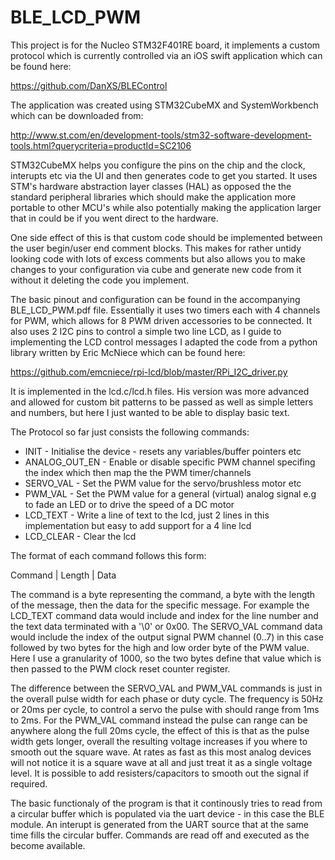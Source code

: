 # BLE_LCD_PWM

This project is for the Nucleo STM32F401RE board, it implements a custom protocol which is currently controlled via an iOS swift application which can be found here:

https://github.com/DanXS/BLEControl

The application was created using STM32CubeMX and SystemWorkbench which can be downloaded from:

http://www.st.com/en/development-tools/stm32-software-development-tools.html?querycriteria=productId=SC2106

STM32CubeMX helps you configure the pins on the chip and the clock, interupts etc via the UI and then generates code to get you started.  It uses STM's hardware abstraction layer classes (HAL) as opposed the the standard peripheral libraries which should make the application more portable to other MCU's while also potentially making the application larger that in could be if you went direct to the hardware.

One side effect of this is that custom code should be implemented between the user begin/user end comment blocks.  This makes for rather untidy looking code with lots of excess comments but also allows you to make changes to your configuration via cube and generate new code from it without it deleting the code you implement.

The basic pinout and configuration can be found in the accompanying BLE_LCD_PWM.pdf file.  Essentially it uses two timers each with 4 channels for PWM, which allows for 8 PWM driven accessories to be connected.  It also uses 2 I2C pins to control a simple two line LCD, as I guide to implementing the LCD control messages I adapted the code from a python library written by Eric McNiece which can be found here:

https://github.com/emcniece/rpi-lcd/blob/master/RPi_I2C_driver.py

It is implemented in the lcd.c/lcd.h files.  His version was more advanced and allowed for custom bit patterns to be passed as well as simple letters and numbers, but here I just wanted to be able to display basic text.

The Protocol so far just consists the following commands:

* INIT - Initialise the device - resets any variables/buffer pointers etc
* ANALOG_OUT_EN - Enable or disable specific PWM channel specifing the index which then map the the PWM timer/channels
* SERVO_VAL - Set the PWM value for the servo/brushless motor etc
* PWM_VAL - Set the PWM value for a general (virtual) analog signal e.g to fade an LED or to drive the speed of a DC motor
* LCD_TEXT - Write a line of text to the lcd, just 2 lines in this implementation but easy to add support for a 4 line lcd
* LCD_CLEAR - Clear the lcd

The format of each command follows this form:

Command | Length | Data

The command is a byte representing the command, a byte with the length of the message, then the data for the specific message.  For example the LCD_TEXT command data would include and index for the line number and the text data terminated with a '\0' or 0x00.  The SERVO_VAL command data would include the index of the output signal PWM channel (0..7) in this case followed by two bytes for the high and low order byte of the PWM value.  Here I use a granularity of 1000, so the two bytes define that value which is then passed to the PWM clock reset counter register.

The difference between the SERVO_VAL and PWM_VAL commands is just in the overall pulse width for each phase or duty cycle.  The frequency is 50Hz or 20ms per cycle, to control a servo the pulse with should range from 1ms to 2ms. For the PWM_VAL command instead the pulse can range can be anywhere along the full 20ms cycle, the effect of this is that as the pulse width gets longer, overall the resulting voltage increases if you where to smooth out the square wave.  At rates as fast as this most analog devices will not notice it is a square wave at all and just treat it as a single voltage level.  It is possible to add resisters/capacitors to smooth out the signal if required.

The basic functionaly of the program is that it continously tries to read from a circular buffer which is populated via the uart device - in this case the BLE module.  An interupt is generated from the UART source that at the same time fills the circular buffer.  Commands are read off and executed as the become available.


